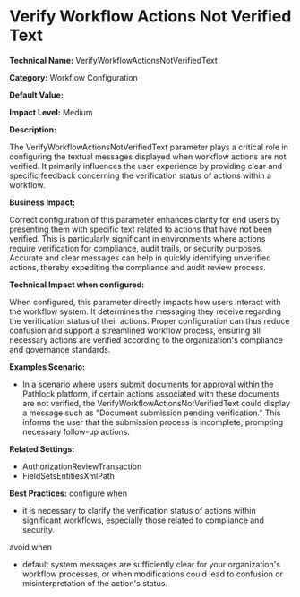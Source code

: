 # Verify Workflow Actions Not Verified Text

**Technical Name:** VerifyWorkflowActionsNotVerifiedText

**Category:** Workflow Configuration

**Default Value:**

**Impact Level:** Medium

**Description:**

The VerifyWorkflowActionsNotVerifiedText parameter plays a critical role in configuring the textual messages displayed when workflow actions are not verified. It primarily influences the user experience by providing clear and specific feedback concerning the verification status of actions within a workflow.

**Business Impact:**

Correct configuration of this parameter enhances clarity for end users by presenting them with specific text related to actions that have not been verified. This is particularly significant in environments where actions require verification for compliance, audit trails, or security purposes. Accurate and clear messages can help in quickly identifying unverified actions, thereby expediting the compliance and audit review process.

**Technical Impact when configured:**

When configured, this parameter directly impacts how users interact with the workflow system. It determines the messaging they receive regarding the verification status of their actions. Proper configuration can thus reduce confusion and support a streamlined workflow process, ensuring all necessary actions are verified according to the organization's compliance and governance standards.

**Examples Scenario:**

- In a scenario where users submit documents for approval within the Pathlock platform, if certain actions associated with these documents are not verified, the VerifyWorkflowActionsNotVerifiedText could display a message such as "Document submission pending verification." This informs the user that the submission process is incomplete, prompting necessary follow-up actions.

**Related Settings:**

- AuthorizationReviewTransaction
- FieldSetsEntitiesXmlPath

**Best Practices:** configure when

- it is necessary to clarify the verification status of actions within significant workflows, especially those related to compliance and security. 

avoid when

- default system messages are sufficiently clear for your organization's workflow processes, or when modifications could lead to confusion or misinterpretation of the action's status.